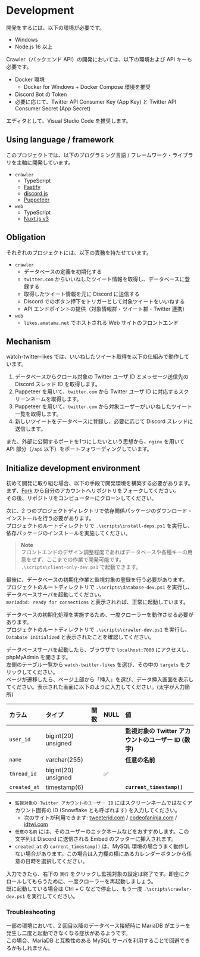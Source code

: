 # Development

開発をするには、以下の環境が必要です。

- Windows
- Node.js 16 以上

Crawler（バックエンド API）の開発においては、以下の環境および API キーも必要です。

- Docker 環境
  - Docker for Windows + Docker Compose 環境を推奨
- Discord Bot の Token
- 必要に応じて、Twitter API Consumer Key (App Key) と Twitter API Consumer Secret (App Secret)

エディタとして、Visual Studio Code を推奨します。

## Using language / framework

このプロジェクトでは、以下のプログラミング言語 / フレームワーク・ライブラリを主軸に開発しています。

- `crawler`
  - TypeScript
  - [Fastify](https://www.fastify.io)
  - [discord.js](https://discord.js.org)
  - [Puppeteer](https://pptr.dev/)
- `web`
  - TypeScript
  - [Nuxt.js v3](https://nuxt.com)

## Obligation

それぞれのプロジェクトには、以下の責務を持たせています。

- `crawler`
  - データベースの定義を初期化する
  - `twitter.com` からいいねしたツイート情報を取得し、データベースに登録する
  - 取得したツイート情報を元に Discord に送信する
  - Discord でのボタン押下をトリガーとして対象ツイートをいいねする
  - API エンドポイントの提供（対象情報群・ツイート群・Twitter 連携）
- `web`
  - `likes.amatama.net` でホストされる Web サイトのフロントエンド

## Mechanism

watch-twitter-likes では、いいねしたツイート取得を以下の仕組みで動作しています。

1. データベースからクロール対象の Twitter ユーザ ID とメッセージ送信先の Discord スレッド ID を取得します。
2. Puppeteer を用いて、`twitter.com` から Twitter ユーザ ID に対応するスクリーンネームを取得します。
3. Puppeteer を用いて、`twitter.com` から対象ユーザーがいいねしたツイート一覧を取得します。
4. 新しいツイートをデータベースに登録し、必要に応じて Discord スレッドに送信します。

また、外部に公開するポートを1つにしたいという思想から、`nginx` を用いて API 部分（`/api` 以下）をポートフォワーディングしています。

## Initialize development environment

初めて開発に取り組む場合、以下の手段で開発環境を構築する必要があります。
まず、[Fork](https://github.com/tomacheese/watch-twitter-likes/fork) から自分のアカウントへリポジトリをフォークしてください。  
その後、リポジトリをコンピューターにクローンしてください。

次に、2 つのプロジェクトディレクトリで依存関係パッケージのダウンロード・インストールを行う必要があります。  
プロジェクトのルートディレクトリで `.\scripts\install-deps.ps1` を実行し、依存パッケージのインストールを実施してください。

> **Note**  
> フロントエンドのデザイン調整程度であればデータベースや各種キーの用意をせず、ここまでの作業で開発可能です。  
> `.\scripts\client-only-dev.ps1` で起動できます。

最後に、データベースの初期化作業と監視対象の登録を行う必要があります。  
プロジェクトのルートディレクトリで `.\scripts\database-dev.ps1` を実行し、データベースサーバを起動してください。  
`mariadbd: ready for connections` と表示されれば、正常に起動しています。

データベースの初期化処理を実施するため、一度クローラーを動作させる必要があります。  
プロジェクトのルートディレクトリで `.\scripts\crawler-dev.ps1` を実行し、`Database initialized` と表示されたことを確認してください。

データベースサーバを起動したら、ブラウザで `localhost:7000` にアクセスし、phpMyAdmin を開きます。  
左側のテーブル一覧から `watch-twitter-likes` を選び、その中の `targets` をクリックしてください。  
ページが遷移したら、ページ上部から「挿入」を選び、データ挿入画面を表示してください。表示された画面に以下のように入力してください。(太字が入力箇所)

| カラム       | タイプ              | 関数 | NULL | 値                                                    |
| :----------- | :------------------ | :--- | :--- | :---------------------------------------------------- |
| `user_id`    | bigint(20) unsigned |      |      | **監視対象の Twitter アカウントのユーザー ID (数字)** |
| `name`       | varchar(255)        |      |      | **任意の名前**                                        |
| `thread_id`  | bigint(20) unsigned |      | ✅   |                                                       |
| `created_at` | timestamp(6)        |      |      | **`current_timestamp()`**                             |

- `監視対象の Twitter アカウントのユーザー ID` にはスクリーンネームではなくアカウント固有の ID (Snowflake とも呼ばれます) を入力してください。
  - 次のサイトが利用できます: [tweeterid.com](https://tweeterid.com/) / [codeofaninja.com](https://www.codeofaninja.com/tools/find-twitter-id/) / [idtwi.com](https://idtwi.com/)
- `任意の名前` には、そのユーザーのニックネームなどをおすすめします。この文字列は Discord に送信される Embed のフッターに挿入されます。
- `created_at` の `current_timestamp()` は、MySQL 環境の場合うまく動作しない場合があります。この場合は入力欄の横にあるカレンダーボタンから任意の日時を選択してください。

入力できたら、右下の `実行` をクリックし監視対象の設定は終了です。即座にクロールしてもらうために、一度クローラーを再起動しましょう。  
既に起動している場合は Ctrl + C などで停止し、もう一度 `.\scripts\crawler-dev.ps1` を実行してください。

### Troubleshooting

一部の環境において、2 回目以降のデータベース接続時に MariaDB がエラーを発生し二度と起動できなくなる症状があるようです。  
この場合、MariaDB と互換性のある MySQL サーバを利用することで回避できるかもしれません。
